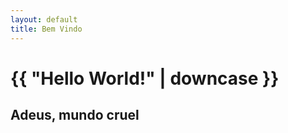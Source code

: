 ```yaml
---
layout: default
title: Bem Vindo
---
```


<h1>{{ "Hello World!" | downcase }}</h1>

<h2>Adeus, mundo cruel</h2>
